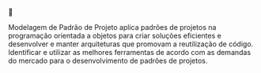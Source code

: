 🌈

Modelagem de Padrão de Projeto aplica padrões de projetos na programação orientada a objetos para criar soluções eficientes e desenvolver e manter arquiteturas que promovam a reutilização de código. Identificar e utilizar as melhores ferramentas de acordo com as demandas do mercado para o desenvolvimento de padrões de projetos.
